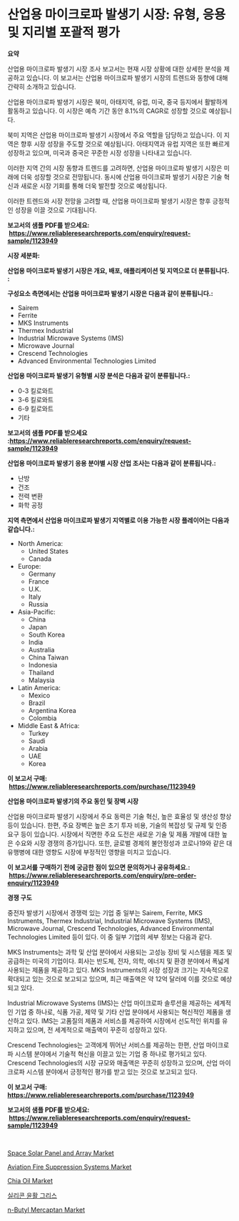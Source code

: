 <p><h1>산업용 마이크로파 발생기 시장: 유형, 응용 및 지리별 포괄적 평가</h1></p><p><strong>요약</strong></p>
<p><p>산업용 마이크로파 발생기 시장 조사 보고서는 현재 시장 상황에 대한 상세한 분석을 제공하고 있습니다. 이 보고서는 산업용 마이크로파 발생기 시장의 트렌드와 동향에 대해 간략히 소개하고 있습니다. </p><p>산업용 마이크로파 발생기 시장은 북미, 아태지역, 유럽, 미국, 중국 등지에서 활발하게 활동하고 있습니다. 이 시장은 예측 기간 동안 8.1%의 CAGR로 성장할 것으로 예상됩니다.</p><p>북미 지역은 산업용 마이크로파 발생기 시장에서 주요 역할을 담당하고 있습니다. 이 지역은 향후 시장 성장을 주도할 것으로 예상됩니다. 아태지역과 유럽 지역은 또한 빠르게 성장하고 있으며, 미국과 중국은 꾸준한 시장 성장을 나타내고 있습니다.</p><p>이러한 지역 간의 시장 동향과 트렌드를 고려하면, 산업용 마이크로파 발생기 시장은 미래에 더욱 성장할 것으로 전망됩니다. 동시에 산업용 마이크로파 발생기 시장은 기술 혁신과 새로운 시장 기회를 통해 더욱 발전할 것으로 예상됩니다.</p><p>이러한 트렌드와 시장 전망을 고려할 때, 산업용 마이크로파 발생기 시장은 향후 긍정적인 성장을 이끌 것으로 기대됩니다.</p></p>
<p><strong>보고서의 샘플 PDF를 받으세요: &nbsp;<a href="https://www.reliableresearchreports.com/enquiry/request-sample/1123949">https://www.reliableresearchreports.com/enquiry/request-sample/1123949</a></strong></p>
<p><strong>시장 세분화:</strong></p>
<p><strong> 산업용 마이크로파 발생기 시장은 개요, 배포, 애플리케이션 및 지역으로 더 분류됩니다. :</strong></p>
<p><strong>구성요소 측면에서는 산업용 마이크로파 발생기 시장은 다음과 같이 분류됩니다.:</strong></p>
<p><ul><li>Sairem</li><li>Ferrite</li><li>MKS Instruments</li><li>Thermex Industrial</li><li>Industrial Microwave Systems (IMS)</li><li>Microwave Journal</li><li>Crescend Technologies</li><li>Advanced Environmental Technologies Limited</li></ul></p>
<p><strong> 산업용 마이크로파 발생기 유형별 시장 분석은 다음과 같이 분류됩니다.:</strong></p>
<p><ul><li>0-3 킬로와트</li><li>3-6 킬로와트</li><li>6-9 킬로와트</li><li>기타</li></ul></p>
<p><strong>보고서의 샘플 PDF를 받으세요 :<a href="https://www.reliableresearchreports.com/enquiry/request-sample/1123949">https://www.reliableresearchreports.com/enquiry/request-sample/1123949</a></strong></p>
<p><strong> 산업용 마이크로파 발생기 응용 분야별 시장 산업 조사는 다음과 같이 분류됩니다.:</strong></p>
<p><ul><li>난방</li><li>건조</li><li>전력 변환</li><li>화학 공정</li></ul></p>
<p><strong>지역 측면에서 산업용 마이크로파 발생기 지역별로 이용 가능한 시장 플레이어는 다음과 같습니다.:</strong></p>
<p><ul>
    <li>
        North America:
        <ul>
            <li>United States</li>
            <li>Canada</li>
        </ul>
    </li>
    <li>
        Europe:
        <ul>
            <li>Germany</li>
            <li>France</li>
            <li>U.K.</li>
            <li>Italy</li>
            <li>Russia</li>
        </ul>
    </li>
    <li>
        Asia-Pacific:
        <ul>
            <li>China</li>
            <li>Japan</li>
            <li>South Korea</li>
            <li>India</li>
            <li>Australia</li>
            <li>China Taiwan</li>
            <li>Indonesia</li>
            <li>Thailand</li>
            <li>Malaysia</li>
        </ul>
    </li>
    <li>
        Latin America:
        <ul>
            <li>Mexico</li>
            <li>Brazil</li>
            <li>Argentina Korea</li>
            <li>Colombia</li>
        </ul>
    </li>
    <li>
        Middle East & Africa:
        <ul>
            <li>Turkey</li>
            <li>Saudi</li>
            <li>Arabia</li>
            <li>UAE</li>
            <li>Korea</li>
        </ul>
    </li>
    </ul></p>
<p><strong>이 보고서 구매: &nbsp;<a href="https://www.reliableresearchreports.com/purchase/1123949">https://www.reliableresearchreports.com/purchase/1123949</a></strong></p>
<p><strong>산업용 마이크로파 발생기의 주요 동인 및 장벽 시장</strong></p>
<p><p>산업용 마이크로파 발생기 시장에서 주요 동력은 기술 혁신, 높은 효율성 및 생산성 향상 등이 있습니다. 한편, 주요 장벽은 높은 초기 투자 비용, 기술의 복잡성 및 규제 및 인증 요구 등이 있습니다. 시장에서 직면한 주요 도전은 새로운 기술 및 제품 개발에 대한 높은 수요와 시장 경쟁의 증가입니다. 또한, 글로벌 경제의 불안정성과 코로나19와 같은 대유행병에 대한 영향도 시장에 부정적인 영향을 미치고 있습니다.</p></p>
<p><strong>이 보고서를 구매하기 전에 궁금한 점이 있으면 문의하거나 공유하세요.: &nbsp;<a href="https://www.reliableresearchreports.com/enquiry/pre-order-enquiry/1123949">https://www.reliableresearchreports.com/enquiry/pre-order-enquiry/1123949</a></strong></p>
<p><strong>경쟁 구도</strong></p>
<p><p>중전자 발생기 시장에서 경쟁력 있는 기업 중 일부는 Sairem, Ferrite, MKS Instruments, Thermex Industrial, Industrial Microwave Systems (IMS), Microwave Journal, Crescend Technologies, Advanced Environmental Technologies Limited 등이 있다. 이 중 일부 기업의 세부 정보는 다음과 같다.</p><p>MKS Instruments는 과학 및 산업 분야에서 사용되는 고성능 장비 및 시스템을 제조 및 공급하는 미국의 기업이다. 회사는 반도체, 전자, 의학, 에너지 및 환경 분야에서 폭넓게 사용되는 제품을 제공하고 있다. MKS Instruments의 시장 성장과 크기는 지속적으로 확대되고 있는 것으로 보고되고 있으며, 최근 매출액은 약 12억 달러에 이를 것으로 예상되고 있다.</p><p>Industrial Microwave Systems (IMS)는 산업 마이크로파 솔루션을 제공하는 세계적인 기업 중 하나로, 식품 가공, 제약 및 기타 산업 분야에서 사용되는 혁신적인 제품을 생산하고 있다. IMS는 고품질의 제품과 서비스를 제공하여 시장에서 선도적인 위치를 유지하고 있으며, 전 세계적으로 매출액이 꾸준히 성장하고 있다.</p><p>Crescend Technologies는 고객에게 뛰어난 서비스를 제공하는 한편, 산업 마이크로파 시스템 분야에서 기술적 혁신을 이끌고 있는 기업 중 하나로 평가되고 있다. Crescend Technologies의 시장 규모와 매출액은 꾸준히 성장하고 있으며, 산업 마이크로파 시스템 분야에서 긍정적인 평가를 받고 있는 것으로 보고되고 있다.</p></p>
<p><strong>이 보고서 구매: &nbsp; <a href="https://www.reliableresearchreports.com/purchase/1123949">https://www.reliableresearchreports.com/purchase/1123949</a></strong></p>
<p><strong>보고서의 샘플 PDF를 받으세요: &nbsp;<a href="https://www.reliableresearchreports.com/enquiry/request-sample/1123949">https://www.reliableresearchreports.com/enquiry/request-sample/1123949</a></strong><strong></strong></p>
<p>&nbsp;</p>
<p><p><a href="https://view.publitas.com/reportprime-1/space-solar-panel-and-array-market-size-share-trends-analysis-report-by-material-by-type-by-end-user-by-region-and-segment-forecasts-2024-2031/">Space Solar Panel and Array Market</a></p><p><a href="https://skillful-vermicelli-b89.notion.site/Aviation-Fire-Suppression-Systems-Market-Share-Market-New-Trends-Analysis-Report-By-Type-By-Appli-e95d64ed922c4265b4ba7a88af4cfc12">Aviation Fire Suppression Systems Market</a></p><p><a href="https://github.com/provorikovar/Market-Research-Report-List-3/blob/main/chia-oil-market.md">Chia Oil Market</a></p><p><a href="https://github.com/vsr06p4p49/Market-Research-Report-List-1/blob/main/9571559189849.md">실리콘 윤활 그리스</a></p><p><a href="https://issuu.com/reportprime-2/docs/n-butyl-mercaptan-market-size-2030.pptx">n-Butyl Mercaptan Market</a></p></p>